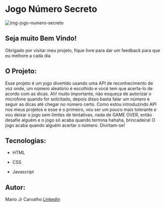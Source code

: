 # Jogo Número Secreto
![img-jogo-numero-secreto](https://user-images.githubusercontent.com/110340138/231306090-b5652811-2282-4eb9-a930-678005b2eddf.png)
## Seja muito Bem Vindo!
Obrigado por visitar meu projeto, fique livre para dar um feedback para que eu melhore a cada dia

## O Projeto:
Esse projeto é um jogo divertido usando uma API de reconhecimento de voz onde, um número aleatório é escolhido e você tem que acerta-lo de acordo com as dicas. Ah! muito importante, não esqueça de autorizar o microfone quando for solicitado, depois disso basta falar um número e seguir as dicas até chegar no número certo. Como estou introduzindo API nos meus projetos e esse é o primeiro, vou ser um pouco mais tolerante e vou deixar o jogo sem limites de tentativas, nada de GAME OVER, então desafie alguém e o jogo só acaba quando termina hahaha, brincadeira! O jogo acaba quando alguém acertar o número. Divirtam-se!

## Tecnologias:
- HTML

- CSS

- Javascript

## Autor:

Mario Jr Carvalho
[Linkedin](https://www.linkedin.com/in/mariojrcarvalho/)
